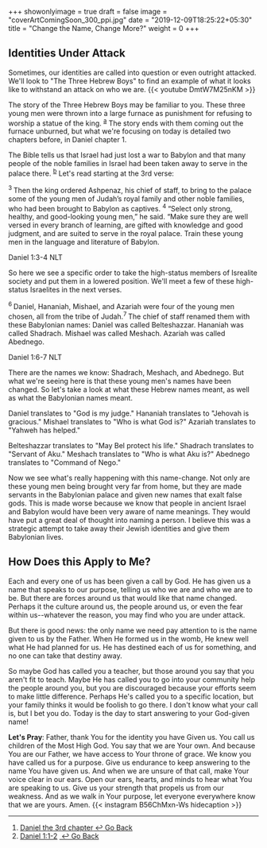 +++
showonlyimage = true
draft = false
image = "coverArtComingSoon_300_ppi.jpg"
date = "2019-12-09T18:25:22+05:30"
title = "Change the Name, Change More?"
weight = 0
+++

## Identities Under Attack
Sometimes, our identities are called into question or even outright attacked. We'll look to "The Three Hebrew Boys" to
find an example of what it looks like to withstand an attack on who we are.
{{< youtube DmtW7M25nKM >}}

The story of the Three Hebrew Boys may be familiar to you. These three young men
were thrown into a large furnace as punishment for refusing to worship a statue of the king. <sup><a
    class="footnote-reference" id='footnote-a-reference' href='#footnote-a'>a</a></sup> The story ends with them coming
out the furnace
unburned, but what we're focusing on today is detailed two chapters before, in Daniel chapter 1.

The Bible tells us that Israel had just lost a war to Babylon and that many people of the noble families in Israel had
been taken away to serve in the palace there. <sup><a class='footnote-reference' id='footnote-b-reference'
    href='#footnote-b'>b</a></sup> Let's read starting at the 3rd verse:

<div class="bible-text">
  <sup class="versenum">3&nbsp;</sup>Then the king ordered Ashpenaz, his chief of staff, to bring to the palace some
  of the young men of Judah’s royal family and other noble families, who had been brought to Babylon as captives. <sup
    class="versenum">4&nbsp;</sup>“Select only strong, healthy, and good-looking young men,” he said. “Make sure
  they are well versed in every branch of learning, are gifted with knowledge and good judgment, and are suited to
  serve in the royal palace. Train these young men in the language and literature of Babylon.
  <p class="bible-reference">Daniel 1:3-4 NLT</p>

</div>

So here we see a specific order to take the high-status members of Isrealite society and put them in a lowered position.
We'll meet a few of these high-status Israelites in the next verses.

<div class="bible-text">
  <sup class="versenum">6&nbsp;</sup>Daniel, Hananiah, Mishael, and Azariah were four of the young men chosen, all
  from the tribe of Judah.<sup class="versenum">7&nbsp;</sup>The chief of staff renamed them with these Babylonian
  names: Daniel was called Belteshazzar. Hananiah was called Shadrach. Mishael was called Meshach. Azariah was called
  Abednego.
  <p class="bible-reference">Daniel 1:6-7 NLT</p>
</div>

There are the names we know: Shadrach, Meshach, and Abednego. But what we're seeing here is that these young men's names
have been changed. So let's take a look at what these Hebrew names meant, as well as what the Babylonian names meant.

Daniel translates to "God is my judge." Hananiah translates to "Jehovah is gracious." Mishael translates to "Who is what
God is?" Azariah translates to "Yahweh has helped."

Belteshazzar translates to "May Bel protect his life." Shadrach translates to "Servant of Aku." Meshach translates to
"Who is what Aku is?" Abednego translates to "Command of Nego."

Now we see what's really happening with this name-change. Not only are these young men being brought very far from home,
but they are made servants in the Babylonian palace and given new names that exalt false gods. This is made worse
because we know that people in ancient Israel and Babylon would have been very aware of name meanings. They would have
put a great deal of thought into naming a person. I believe this was a strategic attempt to take away their Jewish
identities and give them Babylonian lives.

## How Does this Apply to Me?
Each and every one of us has been given a call by God. He has given us a name that speaks to our purpose, telling us who
we are and who we are to be. But there are forces around us that would like that name changed. Perhaps it the culture
around us, the people around us, or even the fear within us--whatever the reason, you may find who you are under attack.

But there is good news: the only name we need pay attention to is the name given to us by the Father. When He formed us
in the womb, He knew well what He had planned for us. He has destined each of us for something, and no one can take that
destiny away.

So maybe God has called you a teacher, but those around you say that you aren't fit to teach. Maybe He has called you to
go into your community help the people around you, but you are discouraged because your efforts seem to make little
difference. Perhaps He's called you to a specific location, but your family thinks it would be foolish to go there. I
don't know what your call is, but I bet you do. Today is the day to start answering to your God-given name!

**Let's Pray**: Father, thank You for the identity you have Given us. You call us children of the Most High God. You say
that we are Your own. And because You are our Father, we have access to Your throne of grace. We know you have called us
for a purpose. Give us endurance to keep answering to the name You have given us. And when we are unsure of that call,
make Your voice clear in our ears. Open our ears, hearts, and minds to hear what You are speaking to us. Give us your
strength that propels us from our weakness. And as we walk in Your purpose, let everyone everywhere know that we are
yours. Amen.
{{< instagram B56ChMxn-Ws hidecaption >}}

<hr />
<ol class='footnotes' id='footnotes'>
  <li class="footnote" id='footnote-a'><a target="_blank"
      href="https://www.biblegateway.com/passage/?search=Daniel%203&version=NIV">Daniel the 3rd chapter</a><a
      class="go-back-link" href='#footnote-a-reference'>&nbsp;&#8617;&nbsp;Go Back</a></li>
  <li class='footnote' id='footnote-b'><a target="_blank" href="https://www.biblegateway.com/passage/?search=Daniel+1%3A1-2&version=NIV">Daniel 1:1-2</a>&nbsp;<a class='go-back-link'
      href='#footnote-a-reference'>&nbsp;&#8617;&nbsp;Go Back</a></li>
</ol>
